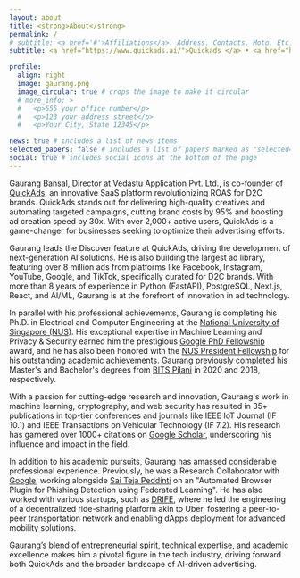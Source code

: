 ```yaml
---
layout: about
title: <strong>About</strong> 
permalink: /
# subtitle: <a href='#'>Affiliations</a>. Address. Contacts. Moto. Etc.
subtitle: <a href="https://www.quickads.ai/">Quickads </a> • <a href="https://nus.edu.sg">National University of Singapore </a> • <a href="https://research.google/outreach/phd-fellowship/recipients">Google PhD Fellow</a> 

profile:
  align: right
  image: gaurang.png
  image_circular: true # crops the image to make it circular
  # more_info: >
  #   <p>555 your office number</p>
  #   <p>123 your address street</p>
  #   <p>Your City, State 12345</p>

news: true # includes a list of news items
selected_papers: false # includes a list of papers marked as "selected={true}"
social: true # includes social icons at the bottom of the page
---
```

Gaurang Bansal, Director at Vedastu Application Pvt. Ltd., is co-founder of [QuickAds](https://www.quickads.ai/), an innovative SaaS platform revolutionizing ROAS for D2C brands. QuickAds stands out for delivering high-quality creatives and automating targeted campaigns, cutting brand costs by 95% and boosting ad creation speed by 30x. With over 2,000+ active users, QuickAds is a game-changer for businesses seeking to optimize their advertising efforts.

Gaurang leads the Discover feature at QuickAds, driving the development of next-generation AI solutions. He is also building the largest ad library, featuring over 8 million ads from platforms like Facebook, Instagram, YouTube, Google, and TikTok, specifically curated for D2C brands. With more than 8 years of experience in Python (FastAPI), PostgreSQL, Next.js, React, and AI/ML, Gaurang is at the forefront of innovation in ad technology.

In parallel with his professional achievements, Gaurang is completing his Ph.D. in Electrical and Computer Engineering at the [National University of Singapore (NUS)](https://nus.edu.sg). His exceptional expertise in Machine Learning and Privacy & Security earned him the prestigious [Google PhD Fellowship](https://research.google/outreach/phd-fellowship/recipients) award, and he has also been honored with the [NUS President Fellowship](https://cde.nus.edu.sg/ece/graduate/scholarship-financial-support) for his outstanding academic achievements. Gaurang previously completed his Master's and Bachelor's degrees from [BITS Pilani](https://www.bits-pilani.ac.in) in 2020 and 2018, respectively.

With a passion for cutting-edge research and innovation, Gaurang's work in machine learning, cryptography, and web security has resulted in 35+ publications in top-tier conferences and journals like IEEE IoT Journal (IF 10.1) and IEEE Transactions on Vehicular Technology (IF 7.2). His research has garnered over 1000+ citations on [Google Scholar](https://scholar.google.com/citations?user=A-t6Ds8AAAAJ&hl=en&oi=ao), underscoring his influence and impact in the field.

In addition to his academic pursuits, Gaurang has amassed considerable professional experience. Previously, he was a Research Collaborator with [Google](https://about.google/intl/ALL_in), working alongside [Sai Teja Peddinti](https://sites.google.com/site/psaiteja/home) on an "Automated Browser Plugin for Phishing Detection using Federated Learning". He has also worked with various startups, such as [DRIFE](https://www.drife.io), where he led the engineering of a decentralized ride-sharing platform akin to Uber, fostering a peer-to-peer transportation network and enabling dApps deployment for advanced mobility solutions.

Gaurang’s blend of entrepreneurial spirit, technical expertise, and academic excellence makes him a pivotal figure in the tech industry, driving forward both QuickAds and the broader landscape of AI-driven advertising.